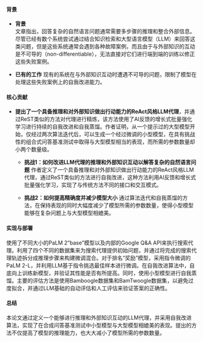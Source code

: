 #### 背景
- **背景**       
文章指出，回答复杂的自然语言问题通常需要多步骤的推理和整合外部信息。尽管已经有数个系统尝试通过结合知识检索和大型语言模型（LLM）来回答这类问题，但是这些系统通常会遇到各种故障案例，而且由于与外部知识的互动是不可导的（non-differentiable），无法直接对它们进行端到端的训练以修正这些失败案例。

- **已有的工作**
现有的系统在与外部知识互动时遭遇不可导的问题，限制了模型在处理这些失败案例上的自我改进能力。

#### 核心贡献
- **提出了一个具备推理和对外部知识做出行动能力的ReAct风格LLM代理**，并通过ReST类似的方法对代理进行精炼，该方法使用了AI反馈的增长式批量强化学习进行持续的自我改进和自我蒸馏。作者证明，从一个提示过的大型模型开始，仅经过两次算法迭代后，可以生成一个经过微调的小型模型，在具有挑战性的组合式问答基准测试中取得与大型模型相当的表现，而所需的参数数量却小两个数量级。
    - **挑战1：如何改进LLM代理的推理和外部知识互动以解答复杂的自然语言问题**
        作者定义了一个具备推理和对外部知识做出行动能力的ReAct风格LLM代理，通过ReST类似的方法进行自我改进，这种方法利用AI反馈和增长式批量强化学习，实现了与传统方法不同的接口和交互模式。

    - **挑战2：如何提高精确度并减少模型大小**
        通过算法迭代和自我蒸馏的方法，在保持表现的同时大幅度减少了模型所需的参数数量，使得小型模型能够在复杂问题上与大型模型相媲美。

#### 实现与部署
使用了不同大小的PaLM 2“base”模型以及内部的Google Q&A API来执行搜索代理。利用了四个不同的数据集来为搜索代理提供初始问题，并通过将完成的搜索代理轨迹拆分成推理步骤来构建微调混合。对于排名“奖励”模型，采用指令微调的PaLM 2-L，并利用LLM基于指令挑选最佳样本进行微调。在自我改进算法中，自底向上训练新模型，并验证其性能是否有所提高。同时，使用小型模型进行自我蒸馏。主要的评估方法是使用Bamboogle数据集和BamTwoogle数据集，以避免过度拟合，并通过LLM基础的自动评估和人工评估来验证答案的正确性。

#### 总结
本论文通过定义一个能够进行推理和外部知识互动的LLM代理，并采用自我改进算法，实现了在合成问答基准测试中小型模型与大型模型相媲美的表现。提出的方法不仅提高了模型的推理能力，也大大减小了模型所需的参数数量。
